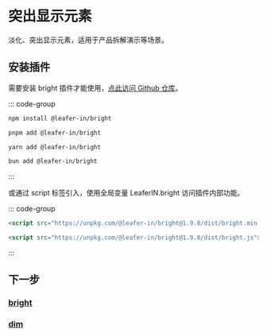 # 突出显示元素

淡化、突出显示元素，适用于产品拆解演示等场景。

## 安装插件

需要安装 bright 插件才能使用，[点此访问 Github 仓库](https://github.com/leaferjs/leafer-in/tree/main/packages/bright)。

::: code-group

```sh [npm]
npm install @leafer-in/bright
```

```sh [pnpm]
pnpm add @leafer-in/bright
```

```sh [yarn]
yarn add @leafer-in/bright
```

```sh [bun]
bun add @leafer-in/bright
```

:::

或通过 script 标签引入，使用全局变量 LeaferIN.bright 访问插件内部功能。

::: code-group

```html [bright.min]
<script src="https://unpkg.com/@leafer-in/bright@1.9.8/dist/bright.min.js"></script>
```

```html [bright]
<script src="https://unpkg.com/@leafer-in/bright@1.9.8/dist/bright.js"></script>
```

<!-- https://unpkg.com 无法访问时，可替换为 https://cdn.jsdelivr.net/npm -->

:::

## 下一步

### [bright](/reference/UI/bright.md)

### [dim](/reference/UI/dim.md)
